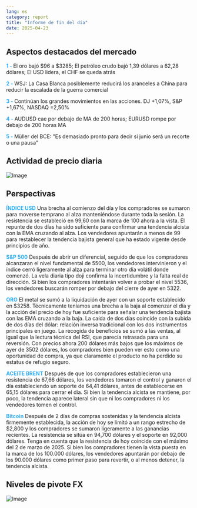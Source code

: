 ```yaml
---
lang: es
category: report
title: "Informe de fin del día"
date: 2025-04-23
---
```



<h2>Aspectos destacados del mercado</h2>
<strong style="color: #2caef7;">1 - </strong> El oro bajó $96 a $3285; El petróleo crudo bajó 1,39 dólares a 62,28 dólares; El USD lidera, el CHF se queda atrás

<strong style="color: #2caef7;">2 - </strong> WSJ: La Casa Blanca posiblemente reducirá los aranceles a China para reducir la escalada de la guerra comercial

<strong style="color: #2caef7;">3 - </strong> Continúan los grandes movimientos en las acciones. DJ +1,07%, S&P +1,67%, NASDAQ =2,50%

<strong style="color: #2caef7;">4 - </strong> AUDUSD cae por debajo de MA de 200 horas; EURUSD rompe por debajo de 200 horas MA

<strong style="color: #2caef7;">5 - </strong> Müller del BCE: "Es demasiado pronto para decir si junio será un recorte o una pausa"



<h2>Actividad de precio diaria</h2>
<img src="https://markleighedu.github.io/img/Apr-2025/23-Apr-2025/price.jpg" alt="Image"/>

<h2>Perspectivas</h2>
<strong style="color: #2caef7;">ÍNDICE USD</strong> Una brecha al comienzo del día y los compradores se sumaron para moverse temprano al alza manteniéndose durante toda la sesión. La resistencia se estableció en 99,60 con la marca de 100 ahora a la vista. El repunte de dos días ha sido suficiente para confirmar una tendencia alcista con la EMA cruzando al alza. Los vendedores apuntarán a menos de 99 para restablecer la tendencia bajista general que ha estado vigente desde principios de año.

<strong style="color: #2caef7;">S&P 500</strong> Después de abrir un diferencial, seguido de que los compradores alcanzaran el nivel fundamental de 5500, los vendedores intervinieron y el índice cerró ligeramente al alza para terminar otro día volátil donde comenzó. La vela diaria tipo doji confirma la incertidumbre y la falta real de dirección. Si bien los compradores intentarán volver a probar el nivel 5536, los vendedores buscarán romper por debajo del cierre de ayer en 5322.

<strong style="color: #2caef7;">ORO</strong> El metal se sumó a la liquidación de ayer con un soporte establecido en $3258. Técnicamente teníamos una brecha a la baja al comenzar el día y la acción del precio de hoy fue suficiente para señalar una tendencia bajista con las EMA cruzando a la baja. La caída de dos días coincide con la subida de dos días del dólar: relación inversa tradicional con los dos instrumentos principales en juego. La recogida de beneficios se sumó a las ventas, al igual que la lectura técnica del RSI, que parecía retrasada para una reversión. Con precios ahora 200 dólares más bajos que los máximos de ayer de 3502 dólares, los compradores bien pueden ver esto como una oportunidad de compra, ya que claramente el producto no ha perdido su estatus de refugio seguro.

<strong style="color: #2caef7;">ACEITE BRENT</strong> Después de que los compradores establecieron una resistencia de 67,66 dólares, los vendedores tomaron el control y ganaron el día estableciendo un soporte de 64,41 dólares, antes de establecerse en 65,15 dólares para cerrar el día. Si bien la tendencia alcista se mantiene, por poco, la tendencia aparece lateral sin que ni los compradores ni los vendedores tomen el control.

<strong style="color: #2caef7;">Bitcoin</strong> Después de 2 días de compras sostenidas y la tendencia alcista firmemente establecida, la acción de hoy se limitó a un rango estrecho de $2,800 y los compradores se sumaron ligeramente a las ganancias recientes. La resistencia se sitúa en 94,700 dólares y el soporte en 92,000 dólares. Tenga en cuenta que la resistencia de hoy coincide con el máximo del 2 de marzo de 2025. Si bien los compradores tienen la vista puesta en la marca de los 100.000 dólares, los vendedores apuntarán por debajo de los 90.000 dólares como primer paso para revertir, o al menos detener, la tendencia alcista.



<h2>Niveles de pivote FX</h2>
<img src="https://markleighedu.github.io/img/Apr-2025/23-Apr-2025/pivot.jpg" alt="Image"/>
